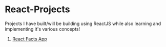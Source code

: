 # React-Projects

Projects I have built/will be building using ReactJS while also learning and implementing it's various concepts!

1. <a href = "https://react-facts-app-project-1.netlify.app/" target = "_blank">React Facts App</a>

